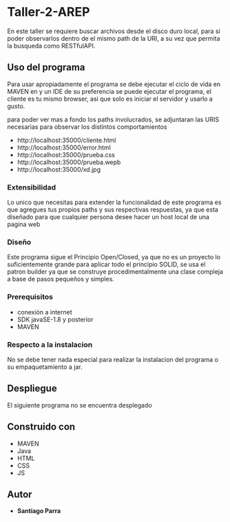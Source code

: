 # Taller-2-AREP
En este taller se requiere buscar archivos desde el disco duro local, para si poder observarlos dentro de el mismo path de la URI, a su vez que permita la busqueda como RESTfulAPI.

## Uso del programa

Para usar apropiadamente el programa se debe ejecutar el ciclo de vida en MAVEN en y un IDE de su preferencia se puede ejecutar el programa, el cliente es tu mismo browser, asi que solo es iniciar el servidor y usarlo a gusto.

para poder ver mas a fondo los paths involucrados, se adjuntaran las URIS necesarias para observar los distintos comportamientos

  * http://localhost:35000/cliente.html
  * http://localhost:35000/error.html
  * http://localhost:35000/prueba.css
  * http://localhost:35000/prueba.wepb
  * http://localhost:35000/xd.jpg

### Extensibilidad

Lo unico que necesitas para extender la funcionalidad de este programa es que agregues tus propios paths y sus respectivas respuestas, ya que esta diseñado para que cualquier persona desee hacer un host local de una pagina web

### Diseño

  Este programa sigue el Principio Open/Closed, ya que no es un proyecto lo suficientemente grande para aplicar todo el principio SOLID, se usa el patron builder ya que se construye procedimentalmente una clase compleja a base de pasos pequeños y simples.
  
### Prerequisitos

  * conexión a internet
  * SDK javaSE-1.8 y posterior
  * MAVEN

### Respecto a la instalacion
  No se debe tener nada especial para realizar la instalacion del programa o su empaquetamiento a jar.

## Despliegue

  El siguiente programa no se encuentra desplegado

## Construido con

  * MAVEN
  * Java
  * HTML
  * CSS
  * JS
      
## Autor

 * **Santiago Parra**
